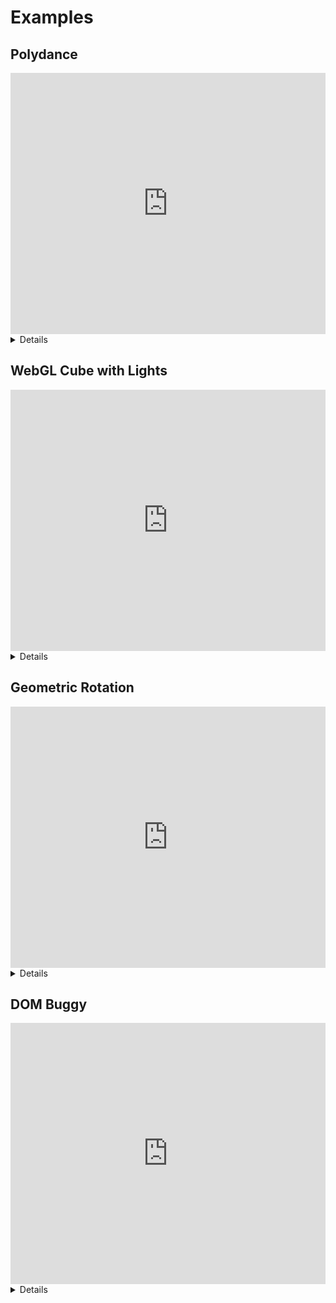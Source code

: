 # Examples

## Polydance

<!-- #################################################################################################################################### -->

  <iframe height='418' scrolling='no' src='https://codepen.io/trusktr/embed/preview/EoVGge/?height=418&theme-id=light&default-tab=result&embed-version=2&editable=true' frameborder='no' allowtransparency='true' allowfullscreen='true' style='width: 100%;'></iframe>

  <details>

- Presented at 3DWebFest 2017 in collaboration with [Anastasiia Vedernikova](https://vnastasia.myportfolio.com)
- The 3D scene is defined with declarative HTML
- The HTML is manipulated with [Vue.js](https://vuejs.org) ([see the source code](https://github.com/trusktr/trusktr.io/blob/master/meteor-app/client/imports/apps/polydance.vue))
- Rendering: experimental WebGL (earlier version)

  </details>

## WebGL Cube with Lights

<!-- #################################################################################################################################### -->

  <iframe height='418' scrolling='no' src='https://codepen.io/trusktr/embed/preview/bYKXLd/?height=418&theme-id=light&default-tab=result&embed-version=2&editable=true' frameborder='no' allowtransparency='true' allowfullscreen='true' style='width: 100%;'></iframe>

  <details>

- The 3D scene is defined with declarative HTML
- Minimal JavaScript used for animation
- Rendering: experimental WebGL

  </details>

## Geometric Rotation

<!-- #################################################################################################################################### -->

  <iframe height='418' scrolling='no' src='https://codepen.io/trusktr/embed/preview/JMOEJK/?height=418&theme-id=light&default-tab=result&embed-version=2&editable=true' frameborder='no' allowtransparency='true' allowfullscreen='true' style='width: 100%;'></iframe>

  <details>

- The 3D scene is defined with declarative HTML
- The HTML is manipulated with [React](https://facebook.github.io/react) ([see the source code](https://github.com/trusktr/trusktr.io/blob/master/meteor-app/client/imports/apps/geometricRotation.js))
- Rendering: experimental WebGL (earlier version)

  </details>

## DOM Buggy

<!-- #################################################################################################################################### -->

  <iframe height='418' scrolling='no' src='https://codepen.io/trusktr/embed/preview/vpWgee/?height=418&theme-id=light&default-tab=result&embed-version=2&editable=true' frameborder='no' allowtransparency='true' allowfullscreen='true' style='width: 100%;'></iframe>

  <details>

- The 3D scene is defined with declarative HTML
- The HTML is manipulated with plain JS.
- Rendering: CSS3D

  </details>

